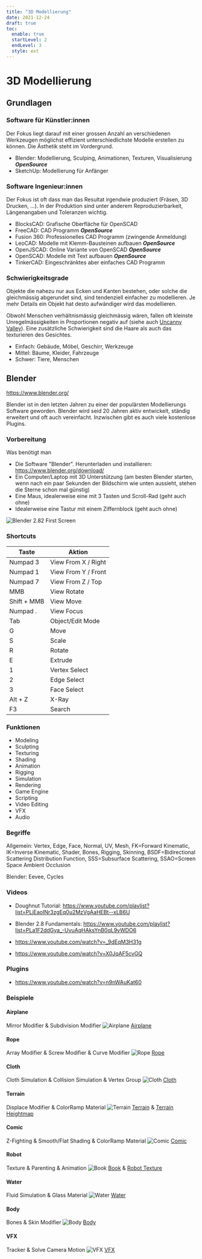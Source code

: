```yaml
---
title: "3D Modellierung"
date: 2021-12-24
draft: true
toc:
  enable: true
  startLevel: 2
  endLevel: 3
  style: ext
---
```


# 3D Modellierung

## Grundlagen

### Software für Künstler:innen

Der Fokus liegt darauf mit einer grossen Anzahl an verschiedenen Werkzeugen möglichst effizient unterschiedlichste Modelle erstellen zu können. Die Ästhetik steht im Vordergrund.

- Blender: Modellierung, Sculping, Animationen, Texturen, Visualisierung ***OpenSource***
- SketchUp: Modellierung für Anfänger

### Software Ingenieur:innen

Der Fokus ist oft dass man das Resultat irgendwie produziert (Fräsen, 3D Drucken, ...). In der Produktion sind unter anderem Reproduzierbarkeit, Längenangaben und Toleranzen wichtig.

- BlocksCAD: Grafische Oberfläche für OpenSCAD
- FreeCAD: CAD Programm ***OpenSource***
- Fusion 360: Professionelles CAD Programm (zwingende Anmeldung)
- LeoCAD: Modelle mit Klemm-Bausteinen aufbauen ***OpenSource***
- OpenJSCAD: Online Variante von OpenSCAD ***OpenSource***
- OpenSCAD: Modelle mit Text aufbauen ***OpenSource***
- TinkerCAD: Eingeschränktes aber einfaches CAD Programm

### Schwierigkeitsgrade

Objekte die nahezu nur aus Ecken und Kanten bestehen, oder solche die gleichmässig abgerundet sind, sind tendenziell einfacher zu modellieren. Je mehr Details ein Objekt hat desto aufwändiger wird das modellieren.

Obwohl Menschen verhältnismässig gleichmässig wären, fallen oft kleinste Unregelmässigkeiten in Proportionen negativ auf (siehe auch [Uncanny Valley](https://de.wikipedia.org/wiki/Uncanny_Valley)). Eine zusätzliche Schwierigkeit sind die Haare als auch das texturieren des Gesichtes.

- Einfach: Gebäude, Möbel, Geschirr, Werkzeuge
- Mittel: Bäume, Kleider, Fahrzeuge
- Schwer: Tiere, Menschen

## Blender

https://www.blender.org/

Blender ist in den letzten Jahren zu einer der populärsten Modellierungs Software geworden. Blender wird seid 20 Jahren aktiv entwickelt, ständig erweitert und oft auch vereinfacht. Inzwischen gibt es auch viele kostenlose Plugins.

### Vorbereitung

Was benötigt man

- Die Software "Blender". Herunterladen und installieren: https://www.blender.org/download/
- Ein Computer/Laptop mit 3D Unterstützung (am besten Blender starten, wenn nach ein paar Sekunden der Bildschirm wie unten aussieht, stehen die Sterne schon mal günstig)
- Eine Maus, idealerweise eine mit 3 Tasten und Scroll-Rad (geht auch ohne)
- Idealerweise eine Tastur mit einem Ziffernblock (geht auch ohne)

![Blender 2.82 First Screen](../blender-2.82-first-screen.png)

### Shortcuts

| Taste | Aktion |
| - | - |
| Numpad 3 | View From X / Right |
| Numpad 1 | View From Y / Front |
| Numpad 7 | View From Z / Top |
| MMB | View Rotate |
| Shift + MMB | View Move |
| Numpad . | View Focus |
| Tab | Object/Edit Mode |
| G | Move |
| S | Scale |
| R | Rotate |
| E | Extrude |
| 1 | Vertex Select |
| 2 | Edge Select |
| 3 | Face Select |
| Alt + Z | X-Ray |
| F3 | Search |

### Funktionen

- Modeling
- Sculpting
- Texturing
- Shading
- Animation
- Rigging
- Simulation
- Rendering
- Game Engine
- Scripting
- Video Editing
- VFX
- Audio

### Begriffe

Allgemein: Vertex, Edge, Face, Normal, UV, Mesh, FK=Forward Kinematic, IK=Inverse Kinematic, Shader, Bones, Rigging, Skinning, BSDF=Bidirectional Scattering Distribution Function, SSS=Subsurface Scattering, SSAO=Screen Space Ambient Occlusion

Blender: Eevee, Cycles

### Videos

- Doughnut Tutorial: https://www.youtube.com/playlist?list=PLjEaoINr3zgEq0u2MzVgAaHEBt--xLB6U
- Blender 2.8 Fundamentals: https://www.youtube.com/playlist?list=PLa1F2ddGya_-UvuAqHAksYnB0qL9yWDO6

- https://www.youtube.com/watch?v=_9dEqM3H31g
- https://www.youtube.com/watch?v=X0JqAF5cvGQ

### Plugins

- https://www.youtube.com/watch?v=n9nWAuKat60

### Beispiele

#### Airplane
Mirror Modifier & Subdivision Modifier
![Airplane](../airplane.jpg)
[Airplane](../airplane.blend)

#### Rope
Array Modifier & Screw Modifier & Curve Modifier
![Rope](../rope.jpg)
[Rope](../rope.blend)

#### Cloth
Cloth Simulation & Collision Simulation & Vertex Group
![Cloth](../cloth.jpg)
[Cloth](../cloth.blend)

#### Terrain
Displace Modifier & ColorRamp Material
![Terrain](../terrain.jpg)
[Terrain](../terrain.blend) & [Terrain Heightmap](../wikipedia-heightmap.png)

#### Comic
Z-Fighting & Smooth/Flat Shading & ColorRamp Material
![Comic](../comic.jpg)
[Comic](../comic.blend)

#### Robot
Texture & Parenting & Animation
![Book](../robot.jpg)
[Book](../robot.blend) & [Robot Texture](../robot.png)

#### Water
Fluid Simulation & Glass Material
![Water](../water.jpg)
[Water](../water.blend)

#### Body
Bones & Skin Modifier
![Body](../body.jpg)
[Body](../body.blend)

#### VFX
Tracker & Solve Camera Motion
![VFX](../vfx.jpg)
[VFX](../vfx.blend)
